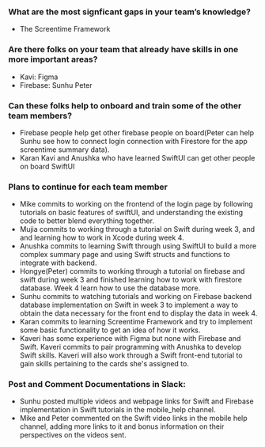 ### What are the most signficant gaps in your team’s knowledge?
- The Screentime Framework
 
### Are there folks on your team that already have skills in one more important areas?
- Kavi: Figma
- Firebase: Sunhu Peter
  
### Can these folks help to onboard and train some of the other team members?
- Firebase people help get other firebase people on board(Peter can help Sunhu see how to connect login connection with Firestore for the app screentime summary data).
- Karan Kavi and Anushka who have learned SwiftUI can get other people on board SwiftUI

### Plans to continue for each team member
- Mike commits to working on the frontend of the login page by following tutorials on basic features of swiftUI, and understanding the existing code to better blend everything together.
- Mujia commits to working through a tutorial on Swift during week 3, and and learning how to work in Xcode during week 4.
- Anushka commits to learning Swift through using SwiftUI to build a more complex summary page and using Swift structs and functions to integrate with backend.
- Hongye(Peter) commits to working through a tutorial on firebase and swift during week 3 and finished learning how to work with firestore database. Week 4 learn how to use the database more.
- Sunhu commits to watching tutorials and working on Firebase backend database implementation on Swift in week 3 to implement a way to obtain the data necessary for the front end to display the data in week 4.
- Karan commits to learning Screentime Framework and try to implement some basic functionality to get an idea of how it works.
- Kaveri has some experience with Figma but none with Firebase and Swift. Kaveri commits to pair programming with Anushka to develop Swift skills. Kaveri will also work through a Swift front-end tutorial to gain skills pertaining to the cards she's assigned to.

### Post and Comment Documentations in Slack:
- Sunhu posted multiple videos and webpage links for Swift and Firebase implementation in Swift tutorials in the mobile_help channel.
- Mike and Peter commented on the Swift video links in the mobile help channel, adding more links to it and bonus information on their perspectives on the videos sent.